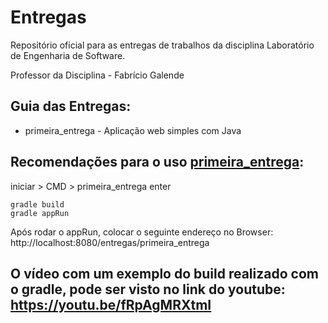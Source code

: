 # Entregas

Repositório oficial para as entregas de trabalhos da disciplina Laboratório de Engenharia de Software.


Professor da Disciplina - Fabrício Galende


## Guia das Entregas:
* primeira_entrega - Aplicação web simples com Java



## Recomendações para o uso [primeira_entrega](https://github.com/arcursino/Entrega-LabSoft/tree/master/primeira_entrega):

iniciar > CMD > primeira_entrega enter

```
gradle build
gradle appRun

```

Após rodar o appRun, colocar o seguinte endereço no Browser:
http://localhost:8080/entregas/primeira_entrega


## O vídeo com um exemplo do build realizado com o gradle, pode ser visto no link do youtube: https://youtu.be/fRpAgMRXtmI
